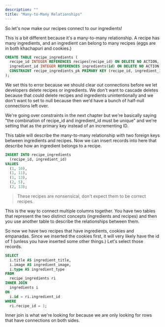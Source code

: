```yaml
---
description: ""
title: "Many-to-Many Relationships"
---
```


So let's now make our recipes connect to our ingredients!

This is a bit different because it's a many-to-many relationship. A recipe has many ingredients, and an ingredient can belong to many recipes (eggs are in both khachapuri and cookies.)

```sql
CREATE TABLE recipe_ingredients (
  recipe_id INTEGER REFERENCES recipes(recipe_id) ON DELETE NO ACTION,
  ingredient_id INTEGER REFERENCES ingredients(id) ON DELETE NO ACTION,
  CONSTRAINT recipe_ingredients_pk PRIMARY KEY (recipe_id, ingredient_id)
);
```

We set this to error because we should clear out connections before we let developers delete recipes or ingredients. We don't want to cascade deletes because that could delete recipes and ingredients unintentionally and we don't want to set to null because then we'd have a bunch of half-null connections left over.

We're going over constraints in the next chapter but we're basically saying "the combination of recipe_id and ingredient_id must be unique" and we're setting that as the primary key instead of an incrementing ID.

This table will describe the many-to-many relationship with two foreign keys between ingredients and recipes. Now we can insert records into here that describe how an ingredient belongs to a recipe.

```sql
INSERT INTO recipe_ingredients
  (recipe_id, ingredient_id)
VALUES
  (1, 10),
  (1, 11),
  (1, 13),
  (2, 5),
  (2, 13);
```

> These recipes are nonsensical, don't expect them to be correct recipes.

This is the way to connect multiple columns together. You have two tables that represent the two distinct concepts (ingredients and recipes) and then you use another table to describe the relationships between them.

So now we have two recipes that have ingredients, cookies and empanadas. Since we inserted the cookies first, it will very likely have the id of 1 (unless you have inserted some other things.) Let's select those records.

```sql
SELECT
  i.title AS ingredient_title,
  i.image AS ingredient_image,
  i.type AS ingredient_type
FROM
  recipe_ingredients ri
INNER JOIN
  ingredients i
ON
  i.id = ri.ingredient_id
WHERE
  ri.recipe_id = 1;
```

Inner join is what we're looking for because we are only looking for rows that have connections on both sides.
